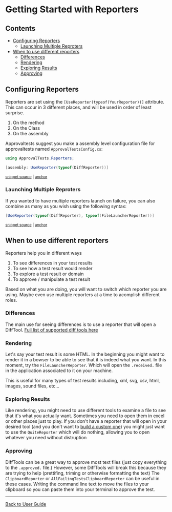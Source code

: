 <!--
GENERATED FILE - DO NOT EDIT
This file was generated by [MarkdownSnippets](https://github.com/SimonCropp/MarkdownSnippets).
Source File: /docs/ApprovalTests/mdsource/ReportersGettingStarted.source.md
To change this file edit the source file and then run MarkdownSnippets.
-->

# Getting Started with Reporters

<!-- toc -->
## Contents

  * [Configuring Reporters](#configuring-reporters)
    * [Launching Multiple Reproters](#launching-multiple-reproters)
  * [When to use different reporters](#when-to-use-different-reporters)
    * [Differences](#differences)
    * [Rendering](#rendering)
    * [Exploring Results](#exploring-results)
    * [Approving](#approving)<!-- endtoc -->


## Configuring Reporters

Reporters are set using the `[UseReporter(typeof(YourReporter))]` attribute. This can occur in 3 different places, and will be used in order of least surprise.

1. On the method
1. On the Class
1. On the assembly

Approvaltests suggest you make a assembly level configuration file for approvaltests named `ApprovalTestsConfig.cs`:  

<!-- snippet: config_file -->
<a id='snippet-config_file'/></a>
```cs
using ApprovalTests.Reporters;

[assembly: UseReporter(typeof(DiffReporter))]
```
<sup><a href='/src/ApprovalTests.Tests/ApprovalTestsConfig.cs#L1-L5' title='File snippet `config_file` was extracted from'>snippet source</a> | <a href='#snippet-config_file' title='Navigate to start of snippet `config_file`'>anchor</a></sup>
<!-- endsnippet -->

### Launching Multiple Reproters

If you wanted to have multiple reporters launch on failure, you can also combine as many as you wish using the following syntax: 

<!-- snippet: multiple_reporters -->
<a id='snippet-multiple_reporters'/></a>
```cs
[UseReporter(typeof(DiffReporter), typeof(FileLauncherReporter))]
```
<sup><a href='/src/ApprovalTests.Tests/Html/HtmlTest.cs#L7-L9' title='File snippet `multiple_reporters` was extracted from'>snippet source</a> | <a href='#snippet-multiple_reporters' title='Navigate to start of snippet `multiple_reporters`'>anchor</a></sup>
<!-- endsnippet -->

## When to use different reporters

Reporters help you in different ways

1. To see differences in your test results
1. To see how a test result would render
1. To explore a test result or domain 
1. To approve / manipulate a test result

Based on what you are doing, you will want to switch which reporter you are using. Maybe even use multiple reporters at a time to acomplish different roles.

### Differences

The main use for seeing differences is to use a reporter that will open a DiffTool. [Full list of supported diff tools here](Reporters.md#supported-diff-tools)

### Rendering 
Let's say your test result is some HTML. In the beginning you might want to render it in a bowser to be able to see that it is indeed what you want. In this moment, try the  `FileLauncherReporter`. Which will open the `.received.` file in the application associated to it on your machine.

This is useful for many types of test results including, xml, svg, csv, html, images, sound files, etc...

### Exploring Results

Like rendering, you might need to use different tools to examine a file to see that it's what you actually want. Sometimes you need to open them in excel or other places just to play. If you don't have a reporter that will open in your desired tool (and you don't want to [build a custom one](Reporters.md#making-custom-reporters)) you might just want to use the `QuiteReporter` which will do nothing, allowing you to open whatever you need without distruption

### Approving

DiffTools can be a great way to approve most text files (just copy everything to the `.approved.` file.) However, some DiffTools will break this because they are trying to help (prettifing, triming or otherwise formatting the text)
The `ClipboardReporter` or `AllFailingTestsClipboardReporter` can be useful in these cases. Writing the command line text to move the files to your clipboard so you can paste them into your terminal to approve the test.



---

[Back to User Guide](readme.md#top)
